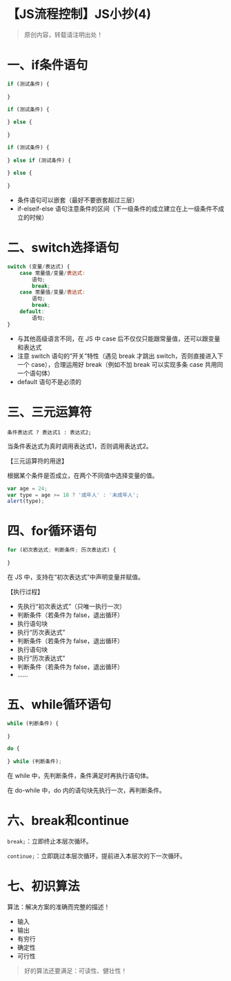 # 【JS流程控制】JS小抄(4)

> 原创内容，转载请注明出处！

# 一、if条件语句

```javascript
if (测试条件) {  
    
}
```

```javascript
if (测试条件) { 
    
} else {
    
}
```

```javascript
if (测试条件) {
    
} else if (测试条件) {
    
} else {
    
}
```

- 条件语句可以嵌套（最好不要嵌套超过三层）
- if-elseif-else 语句注意条件的区间（下一级条件的成立建立在上一级条件不成立的时候）

# 二、switch选择语句

```javascript
switch (变量/表达式) {
    case 常量值/变量/表达式:
        语句;
        break;
    case 常量值/变量/表达式:
        语句;
        break;
    default:
        语句;
}
```

- 与其他高级语言不同，在 JS 中 case 后不仅仅只能跟常量值，还可以跟变量和表达式
- 注意 switch 语句的“开关”特性（遇见 break 才跳出 switch，否则直接进入下一个 case），合理运用好 break（例如不加 break 可以实现多条 case 共用同一个语句体）
- default 语句不是必须的

# 三、三元运算符

`条件表达式 ? 表达式1 : 表达式2;`

当条件表达式为真时调用表达式1，否则调用表达式2。

【三元运算符的用途】

根据某个条件是否成立，在两个不同值中选择变量的值。

```javascript
var age = 24;
var type = age >= 18 ? '成年人' : '未成年人';
alert(type);
```

# 四、for循环语句

```javascript
for (初次表达式; 判断条件; 历次表达式) {
    
}
```

在 JS 中，支持在“初次表达式”中声明变量并赋值。

【执行过程】

- 先执行“初次表达式”（只唯一执行一次）
- 判断条件（若条件为 false，退出循环）
- 执行语句块
- 执行“历次表达式”
- 判断条件（若条件为 false，退出循环）
- 执行语句块
- 执行“历次表达式”
- 判断条件（若条件为 false，退出循环）
- ……

# 五、while循环语句

```javascript
while (判断条件) {
    
}
```

```javascript
do {
    
} while (判断条件);
```

在 while 中，先判断条件，条件满足时再执行语句体。

在 do-while 中，do 内的语句块先执行一次，再判断条件。

# 六、break和continue

`break;`：立即终止本层次循环。

`continue;`：立即跳过本层次循环，提前进入本层次的下一次循环。

# 七、初识算法

算法：解决方案的准确而完整的描述！

- 输入
- 输出
- 有穷行
- 确定性
- 可行性

> 好的算法还要满足：可读性、健壮性！

